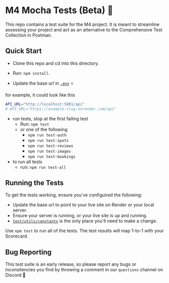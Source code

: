 # M4 Mocha Tests (Beta) 🚀

This repo contains a test suite for the M4 project. It is meant to
streamline assessing your project and act as an alternative to the
Comprehensive Test Collection in Postman.

## Quick Start

- Clone this repo and cd into this directory.
- Run: `npm install`.

- Update the base url in
  [`.env`](.env) ⭐

for example, it could look like this
```bash
API_URL="http://localhost:5001/api"
# API_URL="https://example-slug.onrender.com/api"
```

- run tests, stop at the first failing test
  - Run: `npm test`
  - or one of the following
    - `npm run test-auth`
    - `npm run test-spots`
    - `npm run test-reviews`
    - `npm run test-images`
    - `npm run test-bookings`
- to run all tests
  - run: `npm run test-all`

## Running the Tests

To get the tests working, ensure you've configuired the following:

- Update the base url to point to your live site on Render or your local
  server.
- Ensure your server is running, or your live site is up and running.
- [`test/utils/constants`](./tests/utils/constants.mjs) is the only
  place you'll need to make a change.

Use `npm test` to run all of the tests. The test results will map
1-to-1 with your Scorecard.

## Bug Reporting

This test suite is an early release, so please report any bugs or
inconsitencies you find by throwing a comment in our `questions` channel
on Discord 🙏
